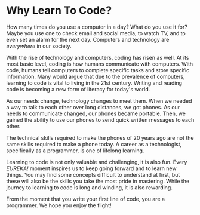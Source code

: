 # Why Learn To Code?

How many times do you use a computer in a day? What do you use it for?
Maybe you use one to check email and social media, to watch TV, and to
even set an alarm for the next day. Computers and technology are
*everywhere* in our society.

With the rise of technology and computers, coding has risen as well. At
its most basic level, coding is how humans communicate with computers.
With code, humans tell computers to complete specific tasks and store
specific information. Many would argue that due to the prevalence of
computers, learning to code is vital to living in the 21st century.
Writing and reading code is becoming a new form of literacy for today\'s
world.

As our needs change, technology changes to meet them. When we needed a
way to talk to each other over long distances, we got phones. As our
needs to communicate changed, our phones became portable. Then, we
gained the ability to use our phones to send quick written messages to
each other.

The technical skills required to make the phones of 20 years ago are not
the same skills required to make a phone today. A career as a
technologist, specifically as a programmer, is one of lifelong learning.

Learning to code is not only valuable and challenging, it is also fun.
Every *EUREKA!* moment inspires us to keep going forward and to learn
new things. You may find some concepts difficult to understand at first,
but these will also be the skills you take the most pride in mastering.
While the journey to learning to code is long and winding, it is also
rewarding.

From the moment that you write your first line of code, you are a
programmer. We hope you enjoy the flight!
